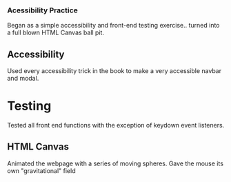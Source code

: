 ### Acessibility Practice ###

Began as a simple accessibility and front-end testing exercise.. turned into a full blown HTML Canvas ball pit.

## Accessibility ## 

Used every accessibility trick in the book to make a very accessible navbar and modal.
  
# Testing #

Tested all front end functions with the exception of keydown event listeners.
  
## HTML Canvas ##

Animated the webpage with a series of moving spheres. Gave the mouse its own "gravitational" field

